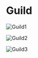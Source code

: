 # Guild

![Guild1](https://user-images.githubusercontent.com/29523816/134187962-6af73917-fc6c-4826-ba6c-cd7f025e460c.gif)

![Guild2](https://user-images.githubusercontent.com/29523816/134187926-cc6b71f7-8bc1-447a-a109-7915ea19802f.gif)

![Guild3](https://user-images.githubusercontent.com/29523816/134187983-d7ccfb52-4809-4f1a-8021-fa37fbfdf14a.gif)
